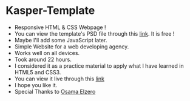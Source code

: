 # Kasper-Template
- Responsive HTML &amp; CSS Webpage !
- You can view the template's PSD file through this [link](https://www.graphberry.com/item/kasper-one-page-psd-template). It is free !
- Maybe I'll add some JavaScript later.
- Simple Website for a web developing agency.
- Works well on all devices.
- Took around 22 hours.
- I considered it as a practice material to apply what I have learned in HTML5 and CSS3.
- You can view it live through this [link](https://philopaterhany.github.io/Kasper-Template/)
- I hope you like it.
- Special Thanks to [Osama Elzero](https://www.youtube.com/playlist?list=PLDoPjvoNmBAzHSjcR-HnW9tnxyuye8KbF)
